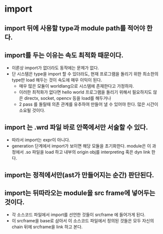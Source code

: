 # import

## import 뒤에 사용할 type과 module path를 적어야 한다.

## import를 두는 이유는 속도 최적화 때문이다.
* 이론상 import가 없더라도 동작에는 문제가 없다.
* 단 시스템은 type을 import 할 수 있더라도, 현재 프로그램을 돌리기 위한 최소한의 type만 load 해두는 것이 속도에 매우 이익이 된다.
    * 매우 많은 모듈이 worldlang으로 시스템에 존재한다고 가정하자.
    * 이러한 최적화가 없다면 hello world 프로그램을 돌리기 위해서 필요하지도 않은 directx, socket, opencv 등을 load를 해두거나
    * 2 pass 를 돌릴때 의존 관계를 유추하여 만들어 낼 수 있어야 한다. 많은 시간이 소요될 것이다.

## import 는 .wrd 파일 바로 안쪽에서만 서술할 수 있다.
* 따라서 import는 expr이 아니다.
* generation 단계에서 import가 보이면 해당 모듈을 초기화한다. module은 이 과정에서 .so 파일을 load 하고 내부의 origin obj를 interpreting 혹은 dyn link 한다.

## import는 정적에서만(ast가 만들어지는 순간) 판단된다.

## import는 뒤따라오는 module을 src frame에 넣어두는 것이다.
* 각 소스코드 파일에서 import를 선언한 것들이 srcframe 에 들어가게 된다.
* 이 srcframe을 base로 삼아서 이 소스코드 파일에서 정의된 것들은 모두 자신의 chain 뒤에 srcframe을 link 하고 본다.
